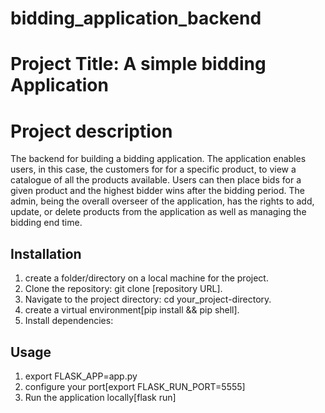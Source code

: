 # bidding_application_backend

# Project Title: A simple bidding Application

# Project description

The backend for building a bidding application. The application enables users, in this case, the customers for for a specific product, to view a catalogue of all the products available. Users can then place bids for a given product and the highest bidder wins after the bidding period.
The admin, being the overall overseer of the application, has the rights to add, update, or delete products from the application as well as managing the bidding end time.

## Installation

1. create a folder/directory on a local machine for the project.
2. Clone the repository: git clone [repository URL].
3. Navigate to the project directory: cd your_project-directory.
4. create a virtual environment[pip install && pip shell].
5. Install dependencies:

## Usage

1. export FLASK_APP=app.py
2. configure your port[export FLASK_RUN_PORT=5555]
3. Run the application locally[flask run]

